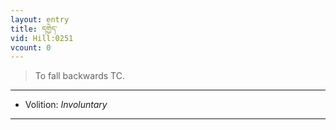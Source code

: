 ```yaml
---
layout: entry
title: དགྱེད་
vid: Hill:0251
vcount: 0
---
```

> To fall backwards TC\.

---
* Volition: _Involuntary_

---

